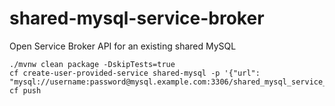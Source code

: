 # shared-mysql-service-broker
Open Service Broker API for an existing shared MySQL


```
./mvnw clean package -DskipTests=true
cf create-user-provided-service shared-mysql -p '{"url": "mysql://username:password@mysql.example.com:3306/shared_mysql_service_broker"}'
cf push
```
